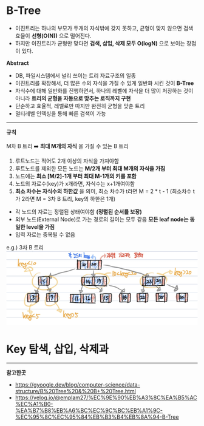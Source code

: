 # B-Tree
  - 이진트리는 하나의 부모가 두개의 자식밖에 갖지 못하고, 균형이 맞지 않으면 검색 효율이 **선형(O(N))** 으로 떨어진다.
  - 하지만 이진트리가 균형만 맞다면 **검색, 삽입, 삭제 모두 O(logN)** 으로 보이는 장점이 있다.

**Abstract**
  - DB, 파일시스템에서 널리 쓰이는 트리 자료구조의 일종
  - 이진트리를 확장해서, 더 많은 수의 자식을 가질 수 있게 일반화 시킨 것이 **B-Tree**
  - 자식수에 대해 일반화를 진행하면서, 하나의 레벨에 자식을 더 많이 저장하는 것이 아니라 **트리의 균형을 자동으로 맞추는 로직까지 구현**
  - 단순하고 효율적, 레벨로만 따지만 완전히 균형을 맞춘 트리
  - 멀티레벨 인덱싱을 통해 빠른 검색이 가능

---
**규칙**  
<br/>
M차 B 트리 ➡️ **최대 M개의 자식** 을 가질 수 있는 B 트리
  1. 루트노드는 적어도 2개 이상의 자식을 가져야함
  2. 루트노드를 제외한 모든 노드는 **M/2개 부터 최대 M개의 자식을 가짐**
  3. 노드에는 **최소 [M/2]-1개 부터 최대 M-1개의 키를 포함**
  4. 노드의 자료수(key)가 x개라면, 자식수는 x+1개여야함
  5. **최소 차수는 자식수의 하한값** 을 의미, 최소 차수가 t라면 M = 2 * t - 1 (최소차수 t가 2라면 M = 3차 B 트리, key의 하한은 1개)

  - 각 노드의 자료는 정렬된 상태여야함 **(정렬된 순서를 보장)**
  - 외부 노드(External Node)로 가는 경로의 길이는 모두 같음 **모든 leaf node는 동일한 level을 가짐**
  - 입력 자료는 중복될 수 없음  

e.g.) 3차 B 트리
<img width="600" src="./images/Btree.jpg">


# Key 탐색, 삽입, 삭제과

---
**참고한곳**
  - https://gyoogle.dev/blog/computer-science/data-structure/B%20Tree%20&%20B+%20Tree.html
  - https://velog.io/@emplam27/%EC%9E%90%EB%A3%8C%EA%B5%AC%EC%A1%B0-%EA%B7%B8%EB%A6%BC%EC%9C%BC%EB%A1%9C-%EC%95%8C%EC%95%84%EB%B3%B4%EB%8A%94-B-Tree

